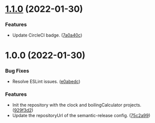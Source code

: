 # [1.1.0](https://github.com/ae-lexs/ae_react_sandbox/compare/v1.0.0...v1.1.0) (2022-01-30)


### Features

* Update CircleCI badge. ([7a0a40c](https://github.com/ae-lexs/ae_react_sandbox/commit/7a0a40cf3b626e6c99028ecb90419bb5e597c57c))

# 1.0.0 (2022-01-30)


### Bug Fixes

* Resolve ESLint issues. ([e0abedc](https://github.com/ae-lexs/ae_react_sandbox/commit/e0abedc43437fa53ddc21967923ce81fe703d072))


### Features

* Init the repository with the clock and boilingCalculator projects. ([929f3d2](https://github.com/ae-lexs/ae_react_sandbox/commit/929f3d24bb4878f2f313f0fd9d7fb6c41835f3c3))
* Update the repositoryUrl of the semantic-release config. ([75c2a99](https://github.com/ae-lexs/ae_react_sandbox/commit/75c2a999722568697c45dc93559c1cad98f6b263))
